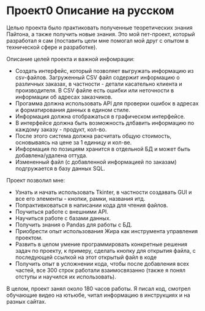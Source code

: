# Проект0 Описание на русском

Целью проекта было практиковать полученные теоретических знания Пайтона, а также получить новые знания.
Это мой пет-проект, который разработал я сам (поставить цели мне помогал мой друг с опытом в технической сфере и разработке).

Описание целей проекта и важной инфомрации:
- Создать интерфейс, который позволяет выгружать информацию из csv-файлов. 
Загруженный CSV файл содержит информацию о различных заказах, в частности - детали касательно клиента и производителя.
В CSV файле есть ошибки или неточности в информации об адресах заказчиков.
- Прогамма должна использовать API для проверки ошибок в адресах и форматирования данных в едином стиле.
- Информация должна отображаться в графическом интерфейсе.
- В интерфейсе должна быть возможность длбавить информацию по каждому заказу - продукт, кол-во.
- После этого система должна расчитать общую стоимость, основываясь на цене за 1 единицу и кол-ве.
- Информация по позициям хранится в отдельной БД и может быть добавлена/удалена оттуда.
- Измененный файл (с добавленной информацией по заказам) подгружается в базу данных SQL.

Проект позволил мне:
- Узнать и начать использовать Tkinter, в частности создавать GUI и все его элементы - кнопки, рамки, названия итд.
- Попрактивковаться в написании кода для чтения файлов.
- Поучиться работе с внешними API.
- Научиться работе с базами данных.
- Получить знания о Pandas для работы с БД.
- Приобрести опыт использования Жира как инструмента управления проектом.
- Развить в целом умение программировать конкретные решения задач по проекту, к примеру, сделать кнопку для открытия файла, с последующей ссылкой на этот открытый файл в коде
- Получить опыт в усложнении кода, чтобы после добавления всех частей, все 300 строк работали взаимосвязанно (также я понял отступы и научился их использовать).

В целом, проект занял около 180 часов работы. Я писал код, смотрел обучающие видео на ютьюбе, читал информацию в инструкциях и на разных сайтах.
